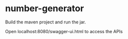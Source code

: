 # number-generator

Build the maven project and run the jar.

Open localhost:8080/swagger-ui.html to access the APIs
